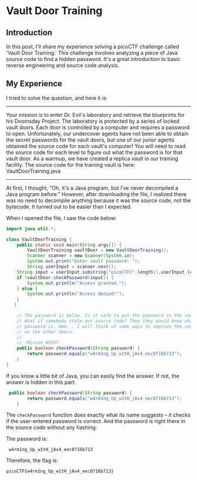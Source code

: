 # Vault Door Training

## Introduction

In this post, I'll share my experience solving a picoCTF challenge called 'Vault Door Training.' This challenge involves analyzing a piece of Java source code to find a hidden password. It's a great introduction to basic reverse engineering and source code analysis.

## My Experience

I tried to solve the question, and here it is:

<hr/>
Your mission is to enter Dr. Evil's laboratory and retrieve the blueprints for his Doomsday Project. The laboratory is protected by a series of locked vault doors. Each door is controlled by a computer and requires a password to open. Unfortunately, our undercover agents have not been able to obtain the secret passwords for the vault doors, but one of our junior agents obtained the source code for each vault's computer! You will need to read the source code for each level to figure out what the password is for that vault door. As a warmup, we have created a replica vault in our training facility. The source code for the training vault is here: VaultDoorTraining.java
<hr/>

At first, I thought, "Oh, it's a Java program, but I’ve never decompiled a Java program before." However, after downloading the file, I realized there was no need to decompile anything because it was the source code, not the bytecode. It turned out to be easier than I expected.


When I opened the file, I saw the code below:
``` java
import java.util.*;

class VaultDoorTraining {
    public static void main(String args[]) {
        VaultDoorTraining vaultDoor = new VaultDoorTraining();
        Scanner scanner = new Scanner(System.in); 
        System.out.print("Enter vault password: ");
        String userInput = scanner.next();
	String input = userInput.substring("picoCTF{".length(),userInput.length()-1);
	if (vaultDoor.checkPassword(input)) {
	    System.out.println("Access granted.");
	} else {
	    System.out.println("Access denied!");
	}
   }

    // The password is below. Is it safe to put the password in the source code?
    // What if somebody stole our source code? Then they would know what our
    // password is. Hmm... I will think of some ways to improve the security
    // on the other doors.
    //
    // -Minion #9567
    public boolean checkPassword(String password) {
        return password.equals("w4rm1ng_Up_w1tH_jAv4_eec0716b713");
    }
}

```

If you know a little bit of Java, you can easily find the answer. If not, the answer is hidden in this part:

``` java
 public boolean checkPassword(String password) {
        return password.equals("w4rm1ng_Up_w1tH_jAv4_eec0716b713");
    }
```
The `checkPassword` function does exactly what its name suggests – it checks if the user-entered password is correct. And the password is right there in the source code without any hashing.

The password is:

```
 w4rm1ng_Up_w1tH_jAv4_eec0716b713
```

Therefore, the flag is:
```
picoCTF{w4rm1ng_Up_w1tH_jAv4_eec0716b713}
```
